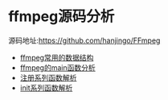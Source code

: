 # ffmpeg源码分析
源码地址:https://github.com/hanjingo/FFmpeg

- [ffmpeg常用的数据结构](data_struct.md)
- [ffmpeg的main函数分析](ffmpeg_main.md)
- [注册系列函数解析](register.md)
- [init系列函数解析](init.md)

